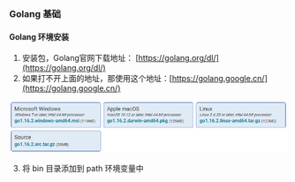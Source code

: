 ### Golang 基础

#### Golang 环境安装

1. 安装包，Golang官网下载地址： [https://golang.org/dl/](https://golang.org/dl/)
2. 如果打不开上面的地址，那使用这个地址：[https://golang.google.cn/](https://golang.google.cn/)

![](./images/Golang安装包.png)

3. 将 bin 目录添加到 path 环境变量中